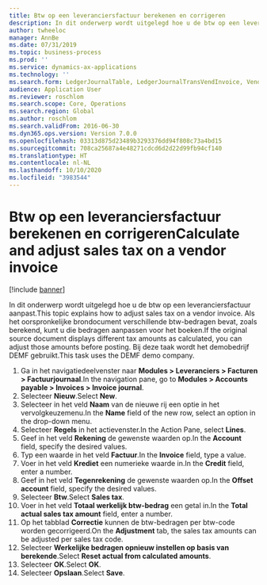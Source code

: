 ```yaml
---
title: Btw op een leveranciersfactuur berekenen en corrigeren
description: In dit onderwerp wordt uitgelegd hoe u de btw op een leveranciersfactuur in Dynamics 365 Finance aanpast.
author: twheeloc
manager: AnnBe
ms.date: 07/31/2019
ms.topic: business-process
ms.prod: ''
ms.service: dynamics-ax-applications
ms.technology: ''
ms.search.form: LedgerJournalTable, LedgerJournalTransVendInvoice, VendTableLookup, TaxTmpWorkTrans
audience: Application User
ms.reviewer: roschlom
ms.search.scope: Core, Operations
ms.search.region: Global
ms.author: roschlom
ms.search.validFrom: 2016-06-30
ms.dyn365.ops.version: Version 7.0.0
ms.openlocfilehash: 03313d875d23489b3293376dd94f808c73a4bd15
ms.sourcegitcommit: 708ca25687a4e48271cdcd6d2d22d99fb94cf140
ms.translationtype: HT
ms.contentlocale: nl-NL
ms.lasthandoff: 10/10/2020
ms.locfileid: "3983544"
---
```

# <a name="calculate-and-adjust-sales-tax-on-a-vendor-invoice"></a><span data-ttu-id="3f8f5-103">Btw op een leveranciersfactuur berekenen en corrigeren</span><span class="sxs-lookup"><span data-stu-id="3f8f5-103">Calculate and adjust sales tax on a vendor invoice</span></span>

[!include [banner](../../includes/banner.md)]

<span data-ttu-id="3f8f5-104">In dit onderwerp wordt uitgelegd hoe u de btw op een leveranciersfactuur aanpast.</span><span class="sxs-lookup"><span data-stu-id="3f8f5-104">This topic explains how to adjust sales tax on a vendor invoice.</span></span> <span data-ttu-id="3f8f5-105">Als het oorspronkelijke brondocument verschillende btw-bedragen bevat, zoals berekend, kunt u die bedragen aanpassen voor het boeken.</span><span class="sxs-lookup"><span data-stu-id="3f8f5-105">If the original source document displays different tax amounts as calculated, you can adjust those amounts before posting.</span></span> <span data-ttu-id="3f8f5-106">Bij deze taak wordt het demobedrijf DEMF gebruikt.</span><span class="sxs-lookup"><span data-stu-id="3f8f5-106">This task uses the DEMF demo company.</span></span>

1. <span data-ttu-id="3f8f5-107">Ga in het navigatiedeelvenster naar **Modules > Leveranciers > Facturen > Factuurjournaal**.</span><span class="sxs-lookup"><span data-stu-id="3f8f5-107">In the navigation pane, go to **Modules > Accounts payable > Invoices > Invoice journal**.</span></span>
2. <span data-ttu-id="3f8f5-108">Selecteer **Nieuw**.</span><span class="sxs-lookup"><span data-stu-id="3f8f5-108">Select **New**.</span></span>
3. <span data-ttu-id="3f8f5-109">Selecteer in het veld **Naam** van de nieuwe rij een optie in het vervolgkeuzemenu.</span><span class="sxs-lookup"><span data-stu-id="3f8f5-109">In the **Name** field of the new row, select an option in the drop-down menu.</span></span>
4. <span data-ttu-id="3f8f5-110">Selecteer **Regels** in het actievenster.</span><span class="sxs-lookup"><span data-stu-id="3f8f5-110">In the Action Pane, select **Lines**.</span></span>
5. <span data-ttu-id="3f8f5-111">Geef in het veld **Rekening** de gewenste waarden op.</span><span class="sxs-lookup"><span data-stu-id="3f8f5-111">In the **Account** field, specify the desired values.</span></span>
6. <span data-ttu-id="3f8f5-112">Typ een waarde in het veld **Factuur**.</span><span class="sxs-lookup"><span data-stu-id="3f8f5-112">In the **Invoice** field, type a value.</span></span>
7. <span data-ttu-id="3f8f5-113">Voer in het veld **Krediet** een numerieke waarde in.</span><span class="sxs-lookup"><span data-stu-id="3f8f5-113">In the **Credit** field, enter a number.</span></span>
8. <span data-ttu-id="3f8f5-114">Geef in het veld **Tegenrekening** de gewenste waarden op.</span><span class="sxs-lookup"><span data-stu-id="3f8f5-114">In the **Offset account** field, specify the desired values.</span></span>
9. <span data-ttu-id="3f8f5-115">Selecteer **Btw**.</span><span class="sxs-lookup"><span data-stu-id="3f8f5-115">Select **Sales tax**.</span></span>
10. <span data-ttu-id="3f8f5-116">Voer in het veld **Totaal werkelijk btw-bedrag** een getal in.</span><span class="sxs-lookup"><span data-stu-id="3f8f5-116">In the **Total actual sales tax amount** field, enter a number.</span></span>
11. <span data-ttu-id="3f8f5-117">Op het tabblad **Correctie** kunnen de btw-bedragen per btw-code worden gecorrigeerd.</span><span class="sxs-lookup"><span data-stu-id="3f8f5-117">On the **Adjustment** tab, the sales tax amounts can be adjusted per sales tax code.</span></span>
12. <span data-ttu-id="3f8f5-118">Selecteer **Werkelijke bedragen opnieuw instellen op basis van berekende**.</span><span class="sxs-lookup"><span data-stu-id="3f8f5-118">Select **Reset actual from calculated amounts**.</span></span>
13. <span data-ttu-id="3f8f5-119">Selecteer **OK**.</span><span class="sxs-lookup"><span data-stu-id="3f8f5-119">Select **OK**.</span></span>
14. <span data-ttu-id="3f8f5-120">Selecteer **Opslaan**.</span><span class="sxs-lookup"><span data-stu-id="3f8f5-120">Select **Save**.</span></span>

